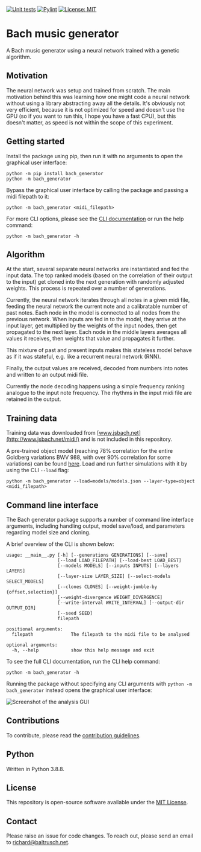 [![Unit tests](https://github.com/rbaltrusch/bach_generator/actions/workflows/pytest-unit-tests.yml/badge.svg)](https://github.com/rbaltrusch/bach_generator/actions/workflows/pytest-unit-tests.yml)
[![Pylint](https://github.com/rbaltrusch/bach_generator/actions/workflows/pylint.yml/badge.svg)](https://github.com/rbaltrusch/bach_generator/actions/workflows/pylint.yml)
[![License: MIT](https://img.shields.io/badge/License-MIT-purple.svg)](https://opensource.org/licenses/MIT)

# Bach music generator

A Bach music generator using a neural network trained with a genetic algorithm.

## Motivation

The neural network was setup and trained from scratch. The main motivation behind this was learning how one might code a neural network without using a library abstracting away all the details.
It's obviously not very efficient, because it is not optimized for speed and doesn't use the GPU (so if you want to run this, I hope you have a fast CPU), but this doesn't matter, as speed is not within the scope of this experiment.

## Getting started

Install the package using pip, then run it with no arguments to open the graphical user interface:

```
python -m pip install bach_generator
python -m bach_generator
```

Bypass the graphical user interface by calling the package and passing a midi filepath to it:

```
python -m bach_generator <midi_filepath>
```

For more CLI options, please see the [CLI documentation](#command-line-interface) or run the help command:

```
python -m bach_generator -h
```

## Algorithm

At the start, several separate neural networks are instantiated and fed the input data. The top ranked models (based on the correlation of their output to the input) get cloned into the next generation with randomly adjusted weights. This process is repeated over a number of generations.

Currently, the neural network iterates through all notes in a given midi file, feeding the neural network the current note and a calibratable number of past notes. Each node in the model is
connected to all nodes from the previous network. When inputs are fed in to the model, they arrive at the input layer, get multiplied by the weights of the input nodes, then get propagated to
the next layer. Each node in the middle layers averages all values it receives, then weights that value and propagates it further.

This mixture of past and present inputs makes this stateless model behave as if it was stateful, e.g. like a recurrent neural network (RNN).

Finally, the output values are received, decoded from numbers into notes and written to an output midi file.

Currently the node decoding happens using a simple frequency ranking analogue to the input note frequency. The rhythms in the input midi file are retained in the output.

## Training data

Training data was downloaded from [www.jsbach.net](http://www.jsbach.net/midi/) and is not included in this repository.

A pre-trained object model (reaching 78% correlation for the entire Goldberg variations BWV 988, with over 90% correlation for some variations) can be found [here](models/models.json). Load and run further simulations with it by using the CLI `--load` flag:

```
python -m bach_generator --load=models/models.json --layer-type=object <midi_filepath>
```

## Command line interface

The Bach generator package supports a number of command line interface arguments, including handling output, model save/load, and parameters regarding model size and cloning.

A brief overview of the CLI is shown below:

```
usage: __main__.py [-h] [--generations GENERATIONS] [--save]
                   [--load LOAD_FILEPATH] [--load-best LOAD_BEST]
                   [--models MODELS] [--inputs INPUTS] [--layers LAYERS]
                   [--layer-size LAYER_SIZE] [--select-models SELECT_MODELS]
                   [--clones CLONES] [--weight-jumble-by {offset,selection}]
                   [--weight-divergence WEIGHT_DIVERGENCE]
                   [--write-interval WRITE_INTERVAL] [--output-dir OUTPUT_DIR]
                   [--seed SEED]
                   filepath

positional arguments:
  filepath              The filepath to the midi file to be analysed

optional arguments:
  -h, --help            show this help message and exit
```

To see the full CLI documentation, run the CLI help command:

```
python -m bach_generator -h
```

Running the package without specifying any CLI arguments with `python -m bach_generator` instead opens the graphical user interface:

![Screenshot of the analysis GUI](https://github.com/rbaltrusch/bach_generator/blob/master/bach_generator/gui/media/screenshot.PNG?raw=true "Screenshot of the analysis GUI")

## Contributions

To contribute, please read the [contribution guidelines](CONTRIBUTING.md).

## Python

Written in Python 3.8.8.

## License

This repository is open-source software available under the [MIT License](https://github.com/rbaltrusch/bach_generator/blob/master/LICENSE).

## Contact

Please raise an issue for code changes. To reach out, please send an email to richard@baltrusch.net.
